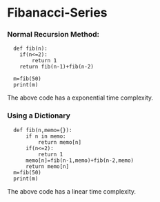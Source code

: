 # Fibanacci-Series

### Normal Recursion Method:

      def fib(n):
        if(n<=2):
            return 1
        return fib(n-1)+fib(n-2)

      m=fib(50)
      print(m)
     
The above code has a exponential time complexity.

### Using a Dictionary

      def fib(n,memo={}):
          if n in memo:
              return memo[n]
          if(n<=2):
              return 1
          memo[n]=fib(n-1,memo)+fib(n-2,memo)
          return memo[n]
      m=fib(50)
      print(m) 

The above code has a linear time complexity.

